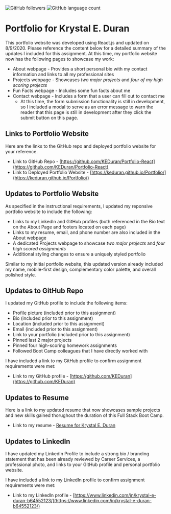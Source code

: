 ![GitHub followers](https://img.shields.io/github/followers/KEDuran?logo=GitHub&style=plastic)
![GitHub language count](https://img.shields.io/github/languages/count/KEDuran/Portfolio-React?color=orange&logo=GitHub&style=plastic)

# Portfolio for Krystal E. Duran

This portfolio website was developed using React.js and updated on 8/9/2020. Please reference the content below for a detailed summary of the updates I included for this assignment. At this time, my portfolio website now has the following pages to showcase my work:

- About webpage - Provides a short personal bio with my contact information and links to all my professional sites
- Projects webpage - Showcases _two major projects_ and _four of my high scoring projects_
- Fun Facts webpage - Includes some fun facts about me
- Contact webpage - Includes a form that a user can fill out to contact me
  - At this time, the form submission functionality is still in development, so I included a modal to serve as an error message to warn the reader that this page is still in development after they click the submit button on this page.

## Links to Portfolio Website

Here are the links to the GitHub repo and deployed portfolio website for your reference.

- Link to GitHub Repo - [https://github.com/KEDuran/Portfolio-React](https://github.com/KEDuran/Portfolio-React)
- Link to Deployed Portfolio Website - [https://keduran.github.io/Portfolio/](https://keduran.github.io/Portfolio/)

## Updates to Portfolio Website

As specified in the instructional requirements, I updated my reponsive portfolio website to include the following:

- Links to my LinkedIn and GitHub profiles (both referenced in the Bio text on the About Page and footers located on each page)
- Links to my resume, email, and phone number are also included in the About webpage
- A dedicated Projects webpage to showcase _two major projects_ and _four high scored assignments_
- Additional styling changes to ensure a uniquely styled portfolio

Similar to my initial portfolio website, this updated version already included my name, mobile-first design, complementary color palette, and overall polished style.

## Updates to GitHub Repo

I updated my GitHub profile to include the following items:

- Profile picture (included prior to this assignment)
- Bio (included prior to this assignment)
- Location (included prior to this assignment)
- Email (included prior to this assignment)
- Link to your portfolio (included prior to this assignment)
- Pinned last 2 major projects
- Pinned four high-scoring homework assignments 
- Followed Boot Camp colleagues that I have directly worked with

I have included a link to my GitHub profile to confirm assignment requirements were met:

- Link to my GitHub profile - [https://github.com/KEDuran](https://github.com/KEDuran)

## Updates to Resume

Here is a link to my updated resume that now showcases sample projects and new skills gained thorughout the duration of this Full Stack Boot Camp.

- Link to my resume - [Resume for Krystal E. Duran](https://drive.google.com/file/d/19KIgS42PcWX6oEKzVI1cSNP5Px2pAE8P/view?usp=sharing)

## Updates to LinkedIn

I have updated my LinkedIn Profile to include a strong bio / branding statement that has been already reviewed by Career Services, a professional photo, and links to your GitHub profile and personal portfolio website.

I have included a link to my LinkedIn profile to confirm assignment requirements were met:

- Link to my LinkedIn profile - [https://www.linkedin.com/in/krystal-e-duran-b64552123/](https://www.linkedin.com/in/krystal-e-duran-b64552123/)
